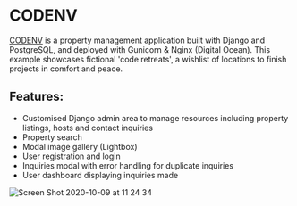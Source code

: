 # CODENV

[CODENV](http://codenv.co) is a property management application built with Django and PostgreSQL, and deployed with Gunicorn & Nginx (Digital Ocean). This example showcases fictional 'code retreats', a wishlist of locations to finish projects in comfort and peace. 

## Features:

* Customised Django admin area to manage resources including property listings, hosts and contact inquiries
* Property search
* Modal image gallery (Lightbox)
* User registration and login
* Inquiries modal with error handling for duplicate inquiries
* User dashboard displaying inquiries made


![Screen Shot 2020-10-09 at 11 24 34](https://user-images.githubusercontent.com/38971399/95572590-13a9e800-0a22-11eb-86c2-5f828c74ba7b.png)
